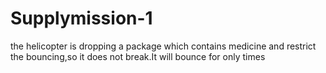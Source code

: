 # Supplymission-1
the helicopter is dropping a package which contains medicine and restrict the bouncing,so it does not break.It will bounce for only times
